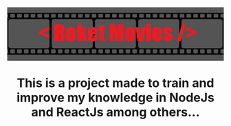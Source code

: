 <h1 align="center">
  <img src='./Front/src/assets/movie.jpg'/>
  <br>
  <p>
    This is a project made to train and improve my knowledge in NodeJs and ReactJs among others...
  </p>
  <br>
</h1>


